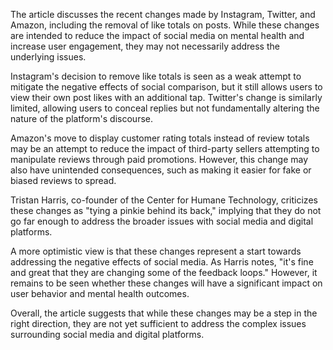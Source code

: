 The article discusses the recent changes made by Instagram, Twitter, and Amazon, including the removal of like totals on posts. While these changes are intended to reduce the impact of social media on mental health and increase user engagement, they may not necessarily address the underlying issues.

Instagram's decision to remove like totals is seen as a weak attempt to mitigate the negative effects of social comparison, but it still allows users to view their own post likes with an additional tap. Twitter's change is similarly limited, allowing users to conceal replies but not fundamentally altering the nature of the platform's discourse.

Amazon's move to display customer rating totals instead of review totals may be an attempt to reduce the impact of third-party sellers attempting to manipulate reviews through paid promotions. However, this change may also have unintended consequences, such as making it easier for fake or biased reviews to spread.

Tristan Harris, co-founder of the Center for Humane Technology, criticizes these changes as "tying a pinkie behind its back," implying that they do not go far enough to address the broader issues with social media and digital platforms.

A more optimistic view is that these changes represent a start towards addressing the negative effects of social media. As Harris notes, "it's fine and great that they are changing some of the feedback loops." However, it remains to be seen whether these changes will have a significant impact on user behavior and mental health outcomes.

Overall, the article suggests that while these changes may be a step in the right direction, they are not yet sufficient to address the complex issues surrounding social media and digital platforms.